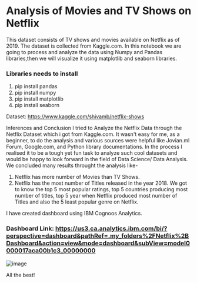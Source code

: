 # Analysis of Movies and TV Shows on Netflix
This dataset consists of TV shows and movies available on Netflix as of 2019. The dataset is collected from Kaggle.com. In this notebook we are going to process and analyze the data using Numpy and Pandas libraries,then we will visualize it using matplotlib and seaborn libraries.
### Libraries needs to install 
1. pip install pandas
2. pip install numpy
3. pip install matplotlib
4. pip install seaborn

Dataset: https://www.kaggle.com/shivamb/netflix-shows

Inferences and Conclusion
I tried to Analyze the Netflix Data through the Netflix Dataset which i got from Kaggle.com. It wasn't easy for me, as a beginner, to do the analysis and various sources were helpful like Jovian.ml Forum, Google.com, and Python library documentations. In the process I realised it to be a tough yet fun task to analyze such cool datasets and would be happy to look forward in the field of Data Science/ Data Analysis. We concluded many results throught the analysis like-

1. Netflix has more number of Movies than TV Shows.
2. Netflix has the most number of Titles released in the year 2018.
We got to know the top 5 most popular ratings, top 5 countries producing most number of titles, top 5 year when Netflix produced most number of Titles and also the 5 least popular genre on Netflix.

I have created dashboard using IBM Cognoos Analytics. 
### Dashboard Link: https://us3.ca.analytics.ibm.com/bi/?perspective=dashboard&pathRef=.my_folders%2FNetflix%2BDashboard&action=view&mode=dashboard&subView=model0000017aca00b1c3_00000000

![image](https://user-images.githubusercontent.com/71379698/126906982-cae940ca-bcbd-43d0-899b-cde670dfcbf9.png)


All the best!
